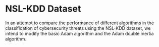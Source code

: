 # NSL-KDD Dataset
In an attempt to compare the performance of different algorithms in the classification of cybersecurity threats 
using the NSL-KDD dataset, we intend to modify the basic Adam algorithm and the Adam double inertia algorithm.


